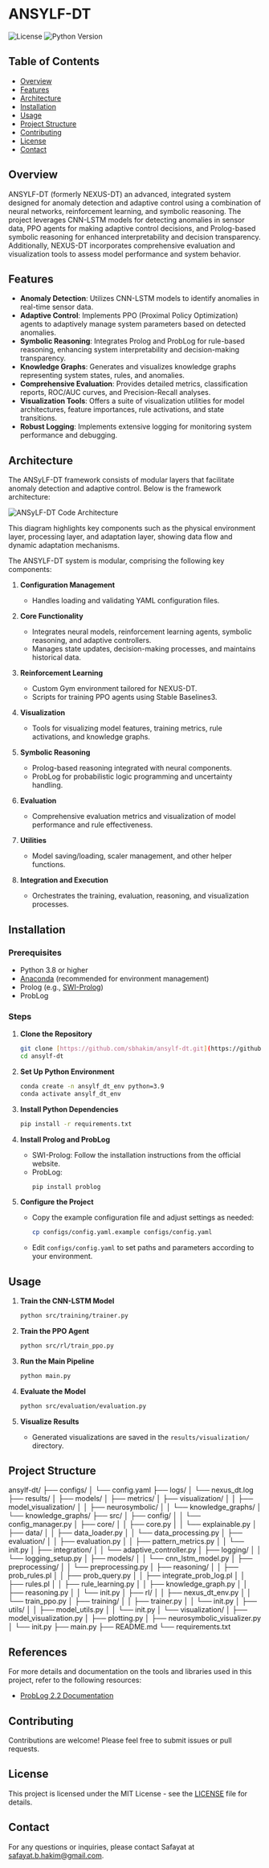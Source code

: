 # ANSYLF-DT

![License](https://img.shields.io/badge/license-MIT-blue.svg)
![Python Version](https://img.shields.io/badge/python-3.8%2B-blue)

## Table of Contents

- [Overview](#overview)
- [Features](#features)
- [Architecture](#architecture)
- [Installation](#installation)
- [Usage](#usage)
- [Project Structure](#project-structure)
- [Contributing](#contributing)
- [License](#license)
- [Contact](#contact)

## Overview

ANSYLF-DT (formerly NEXUS-DT) an advanced, integrated system designed for anomaly detection and adaptive control using a combination of neural networks, reinforcement learning, and symbolic reasoning. The project leverages CNN-LSTM models for detecting anomalies in sensor data, PPO agents for making adaptive control decisions, and Prolog-based symbolic reasoning for enhanced interpretability and decision transparency. Additionally, NEXUS-DT incorporates comprehensive evaluation and visualization tools to assess model performance and system behavior.

## Features

- **Anomaly Detection**: Utilizes CNN-LSTM models to identify anomalies in real-time sensor data.
- **Adaptive Control**: Implements PPO (Proximal Policy Optimization) agents to adaptively manage system parameters based on detected anomalies.
- **Symbolic Reasoning**: Integrates Prolog and ProbLog for rule-based reasoning, enhancing system interpretability and decision-making transparency.
- **Knowledge Graphs**: Generates and visualizes knowledge graphs representing system states, rules, and anomalies.
- **Comprehensive Evaluation**: Provides detailed metrics, classification reports, ROC/AUC curves, and Precision-Recall analyses.
- **Visualization Tools**: Offers a suite of visualization utilities for model architectures, feature importances, rule activations, and state transitions.
- **Robust Logging**: Implements extensive logging for monitoring system performance and debugging.

## Architecture

The ANSyLF-DT framework consists of modular layers that facilitate anomaly detection and adaptive control. Below is the framework architecture:

![ANSyLF-DT Code Architecture](./images/ansylf_dt_code_architecture.png)

This diagram highlights key components such as the physical environment layer, processing layer, and adaptation layer, showing data flow and dynamic adaptation mechanisms.

The ANSYLF-DT system is modular, comprising the following key components:

1.  **Configuration Management**
    - Handles loading and validating YAML configuration files.

2.  **Core Functionality**
    - Integrates neural models, reinforcement learning agents, symbolic reasoning, and adaptive controllers.
    - Manages state updates, decision-making processes, and maintains historical data.

3.  **Reinforcement Learning**
    - Custom Gym environment tailored for NEXUS-DT.
    - Scripts for training PPO agents using Stable Baselines3.

4.  **Visualization**
    - Tools for visualizing model features, training metrics, rule activations, and knowledge graphs.

5.  **Symbolic Reasoning**
    - Prolog-based reasoning integrated with neural components.
    - ProbLog for probabilistic logic programming and uncertainty handling.

6.  **Evaluation**
    - Comprehensive evaluation metrics and visualization of model performance and rule effectiveness.

7.  **Utilities**
    - Model saving/loading, scaler management, and other helper functions.

8.  **Integration and Execution**
    - Orchestrates the training, evaluation, reasoning, and visualization processes.

## Installation

### Prerequisites

- Python 3.8 or higher
- [Anaconda](https://www.anaconda.com/) (recommended for environment management)
- Prolog (e.g., [SWI-Prolog](https://www.swi-prolog.org/))
- ProbLog

### Steps

1.  **Clone the Repository**
    ```bash
    git clone [https://github.com/sbhakim/ansylf-dt.git](https://github.com/sbhakim/ansylf-dt.git) 
    cd ansylf-dt
    ```

2.  **Set Up Python Environment**
    ```bash
    conda create -n ansylf_dt_env python=3.9 
    conda activate ansylf_dt_env
    ```

3.  **Install Python Dependencies**
    ```bash
    pip install -r requirements.txt
    ```

4.  **Install Prolog and ProbLog**
    - SWI-Prolog: Follow the installation instructions from the official website.
    - ProbLog:
      ```bash
      pip install problog
      ```

5.  **Configure the Project**
    - Copy the example configuration file and adjust settings as needed:
      ```bash
      cp configs/config.yaml.example configs/config.yaml
      ```
    - Edit `configs/config.yaml` to set paths and parameters according to your environment.

## Usage

1.  **Train the CNN-LSTM Model**
    ```bash
    python src/training/trainer.py
    ```

2.  **Train the PPO Agent**
    ```bash
    python src/rl/train_ppo.py
    ```

3.  **Run the Main Pipeline**
    ```bash
    python main.py
    ```

4.  **Evaluate the Model**
    ```bash
    python src/evaluation/evaluation.py
    ```

5.  **Visualize Results**
    - Generated visualizations are saved in the `results/visualization/` directory.

## Project Structure

ansylf-dt/
├── configs/
│   └── config.yaml
├── logs/
│   └── nexus_dt.log
├── results/
│   ├── models/
│   ├── metrics/
│   ├── visualization/
│   │   ├── model_visualization/
│   │   ├── neurosymbolic/
│   │   └── knowledge_graphs/
│   └── knowledge_graphs/
├── src/
│   ├── config/
│   │   └── config_manager.py
│   ├── core/
│   │   ├── core.py
│   │   └── explainable.py
│   ├── data/
│   │   ├── data_loader.py
│   │   └── data_processing.py
│   ├── evaluation/
│   │   ├── evaluation.py
│   │   ├── pattern_metrics.py
│   │   └── init.py
│   ├── integration/
│   │   └── adaptive_controller.py
│   ├── logging/
│   │   └── logging_setup.py
│   ├── models/
│   │   └── cnn_lstm_model.py
│   ├── preprocessing/
│   │   └── preprocessing.py
│   ├── reasoning/
│   │   ├── prob_rules.pl
│   │   ├── prob_query.py
│   │   ├── integrate_prob_log.pl
│   │   ├── rules.pl
│   │   ├── rule_learning.py
│   │   ├── knowledge_graph.py
│   │   ├── reasoning.py
│   │   └── init.py
│   ├── rl/
│   │   ├── nexus_dt_env.py
│   │   └── train_ppo.py
│   ├── training/
│   │   ├── trainer.py
│   │   └── init.py
│   ├── utils/
│   │   ├── model_utils.py
│   │   └── init.py
│   └── visualization/
│       ├── model_visualization.py
│       ├── plotting.py
│       ├── neurosymbolic_visualizer.py
│       └── init.py
├── main.py
├── README.md
└── requirements.txt

## References

For more details and documentation on the tools and libraries used in this project, refer to the following resources:

- [ProbLog 2.2 Documentation](https://problog.readthedocs.io/en/latest/)

## Contributing

Contributions are welcome! Please feel free to submit issues or pull requests.


## License

This project is licensed under the MIT License - see the [LICENSE](LICENSE) file for details.

## Contact

For any questions or inquiries, please contact Safayat at safayat.b.hakim@gmail.com.